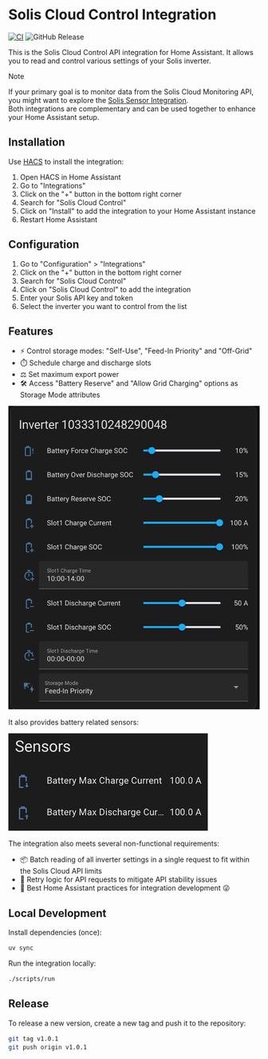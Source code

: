 # Solis Cloud Control Integration

[![CI](https://github.com/mkuthan/solis-cloud-control/actions/workflows/ci.yml/badge.svg)](https://github.com/mkuthan/solis-cloud-control/actions/workflows/ci.yml)
![GitHub Release](https://img.shields.io/github/v/release/mkuthan/solis-cloud-control)

This is the Solis Cloud Control API integration for Home Assistant.
It allows you to read and control various settings of your Solis inverter.

> [!NOTE]
> If your primary goal is to monitor data from the Solis Cloud Monitoring API, you might want to explore the [Solis Sensor Integration](https://github.com/hultenvp/solis-sensor/).  
> Both integrations are complementary and can be used together to enhance your Home Assistant setup.

## Installation

Use [HACS](https://www.hacs.xyz/) to install the integration:

1. Open HACS in Home Assistant
2. Go to "Integrations"
3. Click on the "+" button in the bottom right corner
4. Search for "Solis Cloud Control"
5. Click on "Install" to add the integration to your Home Assistant instance
6. Restart Home Assistant

## Configuration

1. Go to "Configuration" > "Integrations"
2. Click on the "+" button in the bottom right corner
3. Search for "Solis Cloud Control"
4. Click on "Solis Cloud Control" to add the integration
5. Enter your Solis API key and token
6. Select the inverter you want to control from the list

## Features

* ⚡ Control storage modes: "Self-Use", "Feed-In Priority" and "Off-Grid"
* ⏱️ Schedule charge and discharge slots
* ⚖️ Set maximum export power
* 🛠️ Access "Battery Reserve" and "Allow Grid Charging" options as Storage Mode attributes

![Inverter Controls](inverter_controls.png)

It also provides battery related sensors:

![Inverter Sensors](inverter_sensors.png)

The integration also meets several non-functional requirements:

* 📦 Batch reading of all inverter settings in a single request to fit within the Solis Cloud API limits
* 🔄 Retry logic for API requests to mitigate API stability issues
* 🏡 Best Home Assistant practices for integration development 😜

## Local Development

Install dependencies (once):

```bash
uv sync
```

Run the integration locally:

```bash
./scripts/run
```

## Release

To release a new version, create a new tag and push it to the repository:

```bash
git tag v1.0.1
git push origin v1.0.1
```
